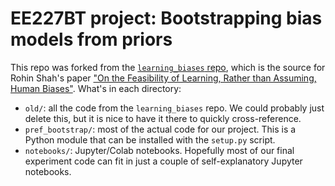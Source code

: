 # EE227BT project: Bootstrapping bias models from priors

This repo was forked from the [`learning_biases`
repo](https://github.com/HumanCompatibleAI/learning_biases), which is the source
for Rohin Shah's paper ["On the Feasibility of Learning, Rather than Assuming,
Human Biases"](http://proceedings.mlr.press/v97/shah19a.html). What's in each
directory:

- `old/`: all the code from the `learning_biases` repo. We could probably just
  delete this, but it is nice to have it there to quickly cross-reference.
- `pref_bootstrap/`: most of the actual code for our project. This is a Python
  module that can be installed with the `setup.py` script.
- `notebooks/`: Jupyter/Colab notebooks. Hopefully most of our final experiment
  code can fit in just a couple of self-explanatory Jupyter notebooks.
